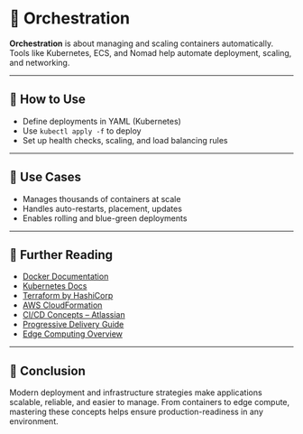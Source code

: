 # 🚀 Orchestration

**Orchestration** is about managing and scaling containers automatically. 
Tools like Kubernetes, ECS, and Nomad help automate deployment, scaling, and networking.

---

## 🧰 How to Use

- Define deployments in YAML (Kubernetes)
- Use `kubectl apply -f` to deploy
- Set up health checks, scaling, and load balancing rules

---

## 🧠 Use Cases

- Manages thousands of containers at scale
- Handles auto-restarts, placement, updates
- Enables rolling and blue-green deployments

---

## 📘 Further Reading

- [Docker Documentation](https://docs.docker.com/)
- [Kubernetes Docs](https://kubernetes.io/docs/)
- [Terraform by HashiCorp](https://www.terraform.io/)
- [AWS CloudFormation](https://aws.amazon.com/cloudformation/)
- [CI/CD Concepts – Atlassian](https://www.atlassian.com/continuous-delivery)
- [Progressive Delivery Guide](https://launchdarkly.com/blog/what-is-progressive-delivery/)
- [Edge Computing Overview](https://www.cloudflare.com/learning/serverless/what-is-edge-computing/)

---

## 💬 Conclusion

Modern deployment and infrastructure strategies make applications scalable, reliable, and easier to manage. 
From containers to edge compute, mastering these concepts helps ensure production-readiness in any environment.
